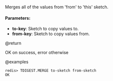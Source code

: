 Merges all of the values from 'from' to 'this' sketch.

#### Parameters:

* **to-key**: Sketch to copy values to.
* **from-key**: Sketch to copy values from.

@return

OK on success, error otherwise

@examples

```
redis> TDIGEST.MERGE to-sketch from-sketch
OK
```